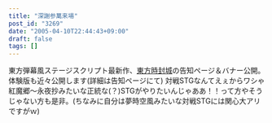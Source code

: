 ```yaml
---
title: "深謝参萬来場"
post_id: "3269"
date: "2005-04-10T22:44:43+09:00"
draft: false
tags: []
---
```



東方弾幕風ステージスクリプト最新作、[東方時封城](/!/thA/)の告知ページ＆バナー公開。体験版も近々公開します(詳細は告知ページにて) 対戦STGなんてえぇからワシゃ紅魔郷～永夜抄みたいな正統な(？)STGがやりたいんじゃああ！！って方やそうじゃない方も是非。(ちなみに自分は夢時空風みたいな対戦STGには関心大アリですがｗ)
